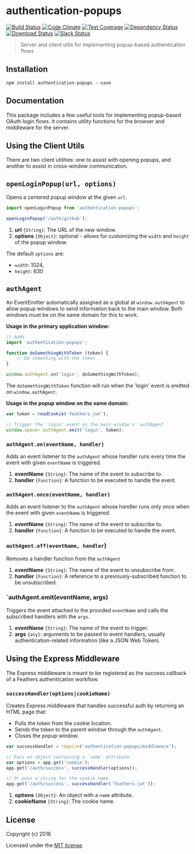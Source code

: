 # authentication-popups

[![Build Status](https://travis-ci.org/feathersjs/authentication-popups.png?branch=master)](https://travis-ci.org/feathersjs/authentication-popups)
[![Code Climate](https://codeclimate.com/github/feathersjs/authentication-popups/badges/gpa.svg)](https://codeclimate.com/github/feathersjs/authentication-popups)
[![Test Coverage](https://codeclimate.com/github/feathersjs/authentication-popups/badges/coverage.svg)](https://codeclimate.com/github/feathersjs/authentication-popups/coverage)
[![Dependency Status](https://img.shields.io/david/feathersjs/authentication-popups.svg?style=flat-square)](https://david-dm.org/feathersjs/authentication-popups)
[![Download Status](https://img.shields.io/npm/dm/authentication-popups.svg?style=flat-square)](https://www.npmjs.com/package/authentication-popups)
[![Slack Status](http://slack.feathersjs.com/badge.svg)](http://slack.feathersjs.com)

> Server and client utils for implementing popup-based authentication flows

## Installation

```
npm install authentication-popups --save
```

## Documentation

This package includes a few useful tools for implementing popup-based OAuth login flows.  It contains utility functions for the browser and middleware for the server.

## Using the Client Utils
There are two client utilities: one to assist with opening popups, and another to assist in cross-window communication.

## `openLoginPopup(url, options)`
Opens a centered popup window at the given `url`.

```js
import openLoginPopup from 'authentication-popups';

openLoginPopup('/auth/github');
```

1. **url** `{String}`: The URL of the new window.
2. **options** `{Object}`: optional - allows for customizing the `width` and `height` of the popup window.

The default `options` are:
* `width`: 1024,
* `height`: 630

## `authAgent`

An EventEmitter automatically assigned as a global at `window.authAgent` to allow popup windows to send information back to the main window.  Both windows must be on the same domain for this to work.

**Usage in the primary application window:**

```js
// Adds 
import 'authentication-popups';

function doSomethingWithToken (token) {
	// Do something with the token
}

window.authAgent.on('login', doSomethingWithToken);
```
The `doSomethingWithToken` function will run when the 'login' event is emitted on `window.authAgent`.

**Usage in the popup window on the same domain:**
```js
var token = readCookie('feathers-jwt');

// Trigger the 'login' event on the main window's `authAgent`
window.opener.authAgent.emit('login', token);
```

### `authAgent.on(eventName, handler)`

Adds an event listener to the `authAgent` whose handler runs every time the event with given `eventName` is triggered.
1. **eventName** `{String}`: The name of the event to subscribe to.
2. **handler** `{Function}`: A function to be executed to handle the event.

### `authAgent.once(eventName, handler)`

Adds an event listener to the `authAgent` whose handler runs only once when the event with given `eventName` is triggered.
1. **eventName** `{String}`: The name of the event to subscribe to.
2. **handler** `{Function}`: A function to be executed to handle the event.

### `authAgent.off(eventName, handler`)

Removes a handler function from the `authAgent`
1. **eventName** `{String}`: The name of the event to unsubscribe from.
2. **handler** `{Function}`: A reference to a previously-subscribed function to be unsubscribed.

### `authAgent.emit(eventName, args)

Triggers the event attached to the provided `eventName` and calls the subscribed handlers with the `args`.
1. **eventName** `{String}`: The name of the event to trigger.
2. **args** `{any}`: arguments to be passed to event handlers, usually authentication-related information (like a JSON Web Token).

## Using the Express Middleware

The Express middleware is meant to be registered as the success callback of a Feathers authentication workflow.

### `successHandler(options|cookieName)`

Creates Express middleware that handles successful auth by returning an HTML page that:
* Pulls the token from the cookie location.
* Sends the token to the parent window through the `authAgent`.
* Closes the popup window.

```js
var successHandler = require('authentication-popups/middleware');

// Pass an object containing a `name` attribute.
var options = app.get('cookie');
app.get('/auth/success', successHandler(options));

// Or pass a string for the cookie name.
app.get('/auth/success', successHandler('feathers-jwt'));
```

1. **options** `{Object}`: An object with a `name` attribute.
1. **cookieName** `{String}`: The cookie name. 

## License

Copyright (c) 2016

Licensed under the [MIT license](LICENSE).
